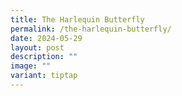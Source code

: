 ```yaml
---
title: The Harlequin Butterfly
permalink: /the-harlequin-butterfly/
date: 2024-05-29
layout: post
description: ""
image: ""
variant: tiptap
---
```

